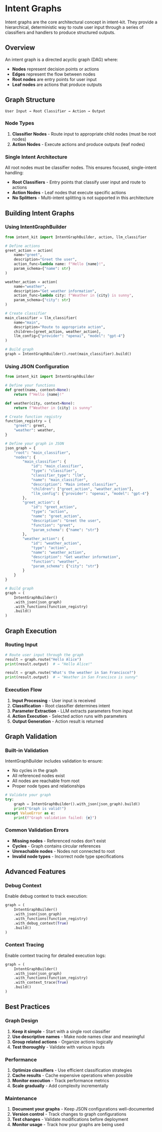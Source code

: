 # Intent Graphs

Intent graphs are the core architectural concept in intent-kit. They provide a hierarchical, deterministic way to route user input through a series of classifiers and handlers to produce structured outputs.

## Overview

An intent graph is a directed acyclic graph (DAG) where:

- **Nodes** represent decision points or actions
- **Edges** represent the flow between nodes
- **Root nodes** are entry points for user input
- **Leaf nodes** are actions that produce outputs

## Graph Structure

```text
User Input → Root Classifier → Action → Output
```

### Node Types

1. **Classifier Nodes** - Route input to appropriate child nodes (must be root nodes)
2. **Action Nodes** - Execute actions and produce outputs (leaf nodes)

### Single Intent Architecture

All root nodes must be classifier nodes. This ensures focused, single-intent handling:

- **Root Classifiers** - Entry points that classify user input and route to actions
- **Action Nodes** - Leaf nodes that execute specific actions
- **No Splitters** - Multi-intent splitting is not supported in this architecture

## Building Intent Graphs

### Using IntentGraphBuilder

```python
from intent_kit import IntentGraphBuilder, action, llm_classifier

# Define actions
greet_action = action(
    name="greet",
    description="Greet the user",
    action_func=lambda name: f"Hello {name}!",
    param_schema={"name": str}
)

weather_action = action(
    name="weather",
    description="Get weather information",
    action_func=lambda city: f"Weather in {city} is sunny",
    param_schema={"city": str}
)

# Create classifier
main_classifier = llm_classifier(
    name="main",
    description="Route to appropriate action",
    children=[greet_action, weather_action],
    llm_config={"provider": "openai", "model": "gpt-4"}
)

# Build graph
graph = IntentGraphBuilder().root(main_classifier).build()
```

### Using JSON Configuration

```python
from intent_kit import IntentGraphBuilder

# Define your functions
def greet(name, context=None):
    return f"Hello {name}!"

def weather(city, context=None):
    return f"Weather in {city} is sunny"

# Create function registry
function_registry = {
    "greet": greet,
    "weather": weather,
}

# Define your graph in JSON
json_graph = {
    "root": "main_classifier",
    "nodes": {
        "main_classifier": {
            "id": "main_classifier",
            "type": "classifier",
            "classifier_type": "llm",
            "name": "main_classifier",
            "description": "Main intent classifier",
            "children": ["greet_action", "weather_action"],
            "llm_config": {"provider": "openai", "model": "gpt-4"}
        },
        "greet_action": {
            "id": "greet_action",
            "type": "action",
            "name": "greet_action",
            "description": "Greet the user",
            "function": "greet",
            "param_schema": {"name": "str"}
        },
        "weather_action": {
            "id": "weather_action",
            "type": "action",
            "name": "weather_action",
            "description": "Get weather information",
            "function": "weather",
            "param_schema": {"city": "str"}
        }
    }
}

# Build graph
graph = (
    IntentGraphBuilder()
    .with_json(json_graph)
    .with_functions(function_registry)
    .build()
)
```

## Graph Execution

### Routing Input

```python
# Route user input through the graph
result = graph.route("Hello Alice")
print(result.output)  # → "Hello Alice!"

result = graph.route("What's the weather in San Francisco?")
print(result.output)  # → "Weather in San Francisco is sunny"
```

### Execution Flow

1. **Input Processing** - User input is received
2. **Classification** - Root classifier determines intent
3. **Parameter Extraction** - LLM extracts parameters from input
4. **Action Execution** - Selected action runs with parameters
5. **Output Generation** - Action result is returned

## Graph Validation

### Built-in Validation

IntentGraphBuilder includes validation to ensure:

- No cycles in the graph
- All referenced nodes exist
- All nodes are reachable from root
- Proper node types and relationships

```python
# Validate your graph
try:
    graph = IntentGraphBuilder().with_json(json_graph).build()
    print("Graph is valid!")
except ValueError as e:
    print(f"Graph validation failed: {e}")
```

### Common Validation Errors

- **Missing nodes** - Referenced nodes don't exist
- **Cycles** - Graph contains circular references
- **Unreachable nodes** - Nodes not connected to root
- **Invalid node types** - Incorrect node type specifications

## Advanced Features

### Debug Context

Enable debug context to track execution:

```python
graph = (
    IntentGraphBuilder()
    .with_json(json_graph)
    .with_functions(function_registry)
    .with_debug_context(True)
    .build()
)
```

### Context Tracing

Enable context tracing for detailed execution logs:

```python
graph = (
    IntentGraphBuilder()
    .with_json(json_graph)
    .with_functions(function_registry)
    .with_context_trace(True)
    .build()
)
```

## Best Practices

### Graph Design

1. **Keep it simple** - Start with a single root classifier
2. **Use descriptive names** - Make node names clear and meaningful
3. **Group related actions** - Organize actions logically
4. **Test thoroughly** - Validate with various inputs

### Performance

1. **Optimize classifiers** - Use efficient classification strategies
2. **Cache results** - Cache expensive operations when possible
3. **Monitor execution** - Track performance metrics
4. **Scale gradually** - Add complexity incrementally

### Maintenance

1. **Document your graphs** - Keep JSON configurations well-documented
2. **Version control** - Track changes to graph configurations
3. **Test changes** - Validate modifications before deployment
4. **Monitor usage** - Track how your graphs are being used
